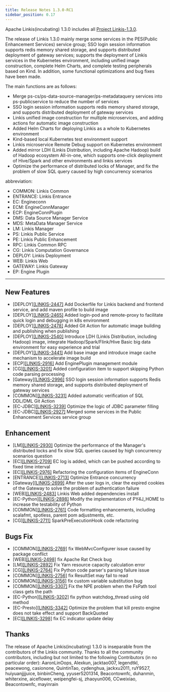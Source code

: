 ```yaml
---
title: Release Notes 1.3.0-RC1
sidebar_position: 0.17
---
```


Apache Linkis(incubating) 1.3.0 includes all [Project Linkis-1.3.0](https://github.com/apache/incubator-linkis/projects/14).

The release of Linkis 1.3.0 mainly merge some services in the PES(Public Enhancement Services) service group; 
SSO login session information supports redis memory shared storage, and supports distributed deployment of gateway services;
supports the deployment of Linkis services in the Kubernetes environment, including unified image construction, complete Helm Charts, and complete testing peripherals based on Kind. In addition, some functional optimizations and bug fixes have been made.

The main functions are as follows:
* Merge ps-cs/ps-data-source-manager/ps-metadataquery services into ps-publicservice to reduce the number of services
* SSO login session information supports redis memory shared storage, and supports distributed deployment of gateway services
* Linkis unified image construction for multiple microservices, and adding actions for automatic image construction
* Added Helm Charts for deploying Linkis as a whole to Kubernetes environment
* Kind-based local Kubernetes test environment support
* Linkis microservice Remote Debug support on Kubernetes environment
* Added mirror LDH (Linkis Distribution, including Apache Hadoop) build of Hadoop ecosystem All-in-one, which supports one-click deployment of Hive/Spark and other environments and linkis services
* Optimize the performance of distributed locks of Manager, and fix the problem of slow SQL query caused by high concurrency scenarios

abbreviation:
- COMMON: Linkis Common
- ENTRANCE: Linkis Entrance
- EC: Engineconn
- ECM: EngineConnManager
- ECP: EngineConnPlugin
- DMS: Data Source Manager Service
- MDS: MetaData Manager Service
- LM: Linkis Manager
- PS: Linkis Public Service
- PE: Linkis Public Enhancement
- RPC: Linkis Common RPC
- CG: Linkis Computation Governance
- DEPLOY: Linkis Deployment
- WEB: Linkis Web
- GATEWAY: Linkis Gateway
- EP: Engine Plugin

---
## New Features
+ \[DEPLOY][[LINKIS-2447]](https://github.com/apache/incubator-linkis/pull/2447) Add Dockerfile for Linkis backend and frontend service, and add maven profile to build image
+ \[DEPLOY][[LINKIS-2465]](https://github.com/apache/incubator-linkis/pull/2465) Added login-pod and remote-proxy to facilitate quick login and debugging in k8s environment
+ \[DEPLOY][[LINKIS-2478]](https://github.com/apache/incubator-linkis/pull/2478) Added Git Action for automatic image building and publishing when publishing
+ \[DEPLOY][[LINKIS-2540]](https://github.com/apache/incubator-linkis/pull/2540) Introduce LDH (Linkis Distribution, including Hadoop) image, integrate Hadoop/Spark/Flink/Hive Basic big data environment for easy experience and trial
+ \[DEPLOY][[LINKIS-3441]](https://github.com/apache/incubator-linkis/pull/3441) Add base image and introduce image cache mechanism to accelerate image build
+ \[ECP][[LINKIS-2916]](https://github.com/apache/incubator-linkis/pull/2916) Add EnginePlugin management module
+ \[CG][[LINKIS-3201]](https://github.com/apache/incubator-linkis/pull/3201) Added configuration item to support skipping Python code parsing processing
+ \[Gateway][[LINKIS-2996]](https://github.com/apache/incubator-linkis/pull/2996) SSO login session information supports Redis memory shared storage, and supports distributed deployment of gateway services
+ \[COMMON][[LINKIS-3231]](https://github.com/apache/incubator-linkis/pull/3231) Added automatic verification of SQL DDL/DML Git Action
+ \[EC-JDBC][[LINKIS-3239]](https://github.com/apache/incubator-linkis/pull/3239) Optimize the logic of JDBC parameter filling
+ \[EC-JDBC][[LINKIS-2927]](https://github.com/apache/incubator-linkis/pull/2927) Merged some services in the Public Enhancement Services service group


## Enhancement
+ \[LM][[LINKIS-2930]](https://github.com/apache/incubator-linkis/pull/2930) Optimize the performance of the Manager's distributed locks and fix slow SQL queries caused by high concurrency scenarios question
+ \[EC][[LINKIS-2709]](https://github.com/apache/incubator-linkis/pull/2709) EC log is added, which can be pushed according to fixed time interval
+ \[EC][[LINKIS-2976]](https://github.com/apache/incubator-linkis/pull/2976) Refactoring the configuration items of EngineConn
+ \[ENTRANCE][[LINKIS-2713]](https://github.com/apache/incubator-linkis/pull/2713) Optimize Entrance concurrency
+ \[Gateway][[LINKIS-2699]](https://github.com/apache/incubator-linkis/pull/2699) After the user logs in, clear the expired cookies of the Gateway to solve the problem of authentication failure
+ \[WEB][[LINKIS-2483]](https://github.com/apache/incubator-linkis/pull/2483) Linkis Web added dependencies install
+ \[EC-Python][[LINKIS-2898]](https://github.com/apache/incubator-linkis/pull/2898) Modify the implementation of PY4J_HOME to increase the testability of Python
+ \[COMMON][[LINKIS-2761]](https://github.com/apache/incubator-linkis/pull/2761) Code formatting enhancements, including scalafmt, spotless, parent pom adjustments, etc.
+ \[CG][[LINKIS-2711]](https://github.com/apache/incubator-linkis/pull/2711) SparkPreExecutionHook code refactoring

## Bugs Fix
+ \[COMMON][[LINKIS-2769]](https://github.com/apache/incubator-linkis/pull/2769) fix WebMvcConfigurer issue caused by package conflict
+ \[WEB][[LINKIS-2498]](https://github.com/apache/incubator-linkis/pull/2499) fix Apache Rat Check bug
+ \[LM][[LINKIS-2892]](https://github.com/apache/incubator-linkis/pull/2892) Fix Yarn resource capacity calculation error
+ \[CG][[LINKIS-2764]](https://github.com/apache/incubator-linkis/pull/2764) Fix Python code parser's parsing failure issue
+ \[COMMON][[LINKIS-2756]](https://github.com/apache/incubator-linkis/pull/2756) fix ResultSet may fail to read
+ \[COMMON][[LINKIS-3156]](https://github.com/apache/incubator-linkis/pull/3156) fix custom variable substitution bug
+ \[COMMON][[LINKIS-3307]](https://github.com/apache/incubator-linkis/pull/3307) Fix the NPE problem when the FsPath tool class gets the path
+ \[EC-Python][[LINKIS-3202]](https://github.com/apache/incubator-linkis/pull/3156) fix python watchdog_thread using old method
+ \[EC-Presto][[LINKIS-3342]](https://github.com/apache/incubator-linkis/pull/3342) Optimize the problem that kill presto engine does not take effect and support BackQuoted
+ \[EC][[LINKIS-3298]](https://github.com/apache/incubator-linkis/pull/3298) fix EC indicator update delay

## Thanks
The release of Apache Linkis(incubating) 1.3.0 is inseparable from the contributors of the Linkis community. Thanks to all the community contributors, including but not limited to the following Contributors (in no particular order):
AaronLinOops, Alexkun, jacktao007, legendtkl, peacewong, casionone, QuintinTao, cydenghua, jackxu2011, ruY9527, huiyuanjjjjuice,
binbinCheng, yyuser5201314, Beacontownfc, duhanmin, whiterxine, aiceflower, weipengfei-sj, zhaoyun006, CCweixiao, Beacontownfc, mayinrain